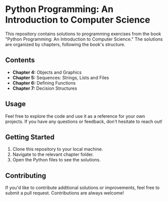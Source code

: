 # Python Programming: An Introduction to Computer Science

This repository contains solutions to programming exercises from the book "Python Programming: An Introduction to Computer Science." The solutions are organized by chapters, following the book's structure.

## Contents

- **Chapter 4:** Objects and Graphics
- **Chapter 5:** Sequences: Strings, Lists and Files
- **Chapter 6:** Defining Functions
- **Chapter 7:** Decision Structures


## Usage

Feel free to explore the code and use it as a reference for your own projects. If you have any questions or feedback, don't hesitate to reach out!

## Getting Started

1. Clone this repository to your local machine.
2. Navigate to the relevant chapter folder.
3. Open the Python files to see the solutions.

## Contributing

If you'd like to contribute additional solutions or improvements, feel free to submit a pull request. Contributions are always welcome!
